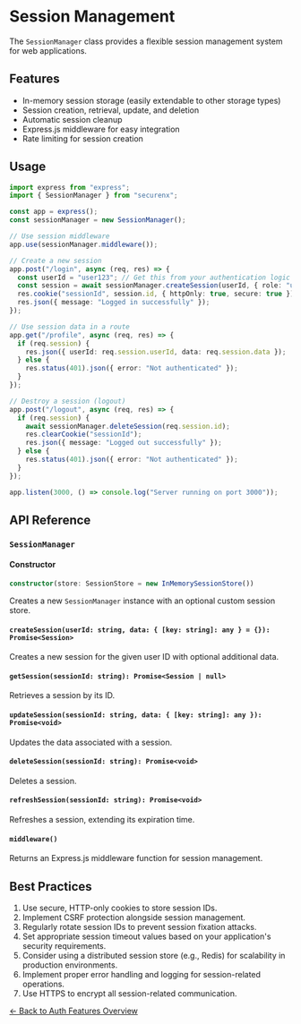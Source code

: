 # Session Management

The `SessionManager` class provides a flexible session management system for web applications.

## Features

- In-memory session storage (easily extendable to other storage types)
- Session creation, retrieval, update, and deletion
- Automatic session cleanup
- Express.js middleware for easy integration
- Rate limiting for session creation

## Usage

```typescript
import express from "express";
import { SessionManager } from "securenx";

const app = express();
const sessionManager = new SessionManager();

// Use session middleware
app.use(sessionManager.middleware());

// Create a new session
app.post("/login", async (req, res) => {
  const userId = "user123"; // Get this from your authentication logic
  const session = await sessionManager.createSession(userId, { role: "user" });
  res.cookie("sessionId", session.id, { httpOnly: true, secure: true });
  res.json({ message: "Logged in successfully" });
});

// Use session data in a route
app.get("/profile", async (req, res) => {
  if (req.session) {
    res.json({ userId: req.session.userId, data: req.session.data });
  } else {
    res.status(401).json({ error: "Not authenticated" });
  }
});

// Destroy a session (logout)
app.post("/logout", async (req, res) => {
  if (req.session) {
    await sessionManager.deleteSession(req.session.id);
    res.clearCookie("sessionId");
    res.json({ message: "Logged out successfully" });
  } else {
    res.status(401).json({ error: "Not authenticated" });
  }
});

app.listen(3000, () => console.log("Server running on port 3000"));
```

## API Reference

### `SessionManager`

#### Constructor

```typescript
constructor(store: SessionStore = new InMemorySessionStore())
```

Creates a new `SessionManager` instance with an optional custom session store.

#### `createSession(userId: string, data: { [key: string]: any } = {}): Promise<Session>`

Creates a new session for the given user ID with optional additional data.

#### `getSession(sessionId: string): Promise<Session | null>`

Retrieves a session by its ID.

#### `updateSession(sessionId: string, data: { [key: string]: any }): Promise<void>`

Updates the data associated with a session.

#### `deleteSession(sessionId: string): Promise<void>`

Deletes a session.

#### `refreshSession(sessionId: string): Promise<void>`

Refreshes a session, extending its expiration time.

#### `middleware()`

Returns an Express.js middleware function for session management.

## Best Practices

1. Use secure, HTTP-only cookies to store session IDs.
2. Implement CSRF protection alongside session management.
3. Regularly rotate session IDs to prevent session fixation attacks.
4. Set appropriate session timeout values based on your application's security requirements.
5. Consider using a distributed session store (e.g., Redis) for scalability in production environments.
6. Implement proper error handling and logging for session-related operations.
7. Use HTTPS to encrypt all session-related communication.

[← Back to Auth Features Overview](./AuthFeaturesOverview.md)
